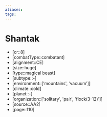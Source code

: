 ```yaml
---
aliases: 
tags: 
---
```


# Shantak

- [cr::8]
- [combatType::combatant]
- [alignment::CE]
- [size::huge]
- [type::magical beast]
- [subtype::-]
- [environment::['mountains', 'vacuum']]
- [climate::cold]
- [planet::-]
- [organization::['solitary', 'pair', 'flock(3-12)']]
- [source::AA2]
- [page::110]
